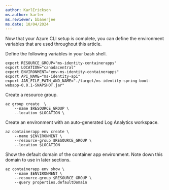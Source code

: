 ```yaml
---
author: KarlErickson
ms.author: karler
ms.reviewer: bbanerjee
ms.date: 10/04/2024
---
```


Now that your Azure CLI setup is complete, you can define the environment variables that are used throughout this article.

Define the following variables in your bash shell.

```azurecli
export RESOURCE_GROUP="ms-identity-containerapps"
export LOCATION="canadacentral"
export ENVIRONMENT="env-ms-identity-containerapps"
export API_NAME="ms-identity-api"
export JAR_FILE_PATH_AND_NAME="./target/ms-identity-spring-boot-webapp-0.0.1-SNAPSHOT.jar"
```

Create a resource group.

```azurecli
az group create  \
    --name $RESOURCE_GROUP \
    --location $LOCATION \
```

Create an environment with an auto-generated Log Analytics workspace.

```azurecli
az containerapp env create \
    --name $ENVIRONMENT \
    --resource-group $RESOURCE_GROUP \
    --location $LOCATION
```

Show the default domain of the container app environment. Note down this domain to use in later sections.

```azurecli
az containerapp env show \
    --name $ENVIRONMENT \
    --resource-group $RESOURCE_GROUP \
    --query properties.defaultDomain
```
